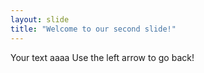 ```yaml
---
layout: slide
title: "Welcome to our second slide!"
---
```

Your text aaaa
Use the left arrow to go back!
